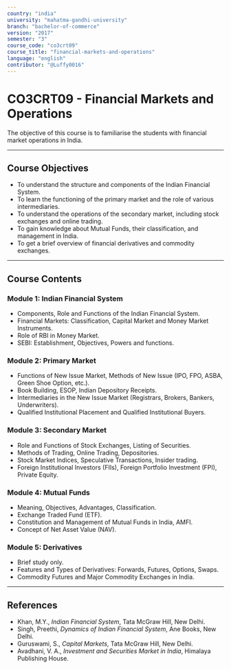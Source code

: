 ```yaml
---
country: "india"
university: "mahatma-gandhi-university"
branch: "bachelor-of-commerce"
version: "2017"
semester: "3"
course_code: "co3crt09"
course_title: "financial-markets-and-operations"
language: "english"
contributor: "@Luffy0016"
---
```

# CO3CRT09 - Financial Markets and Operations

The objective of this course is to familiarise the students with financial market operations in India.

---
## Course Objectives

* To understand the structure and components of the Indian Financial System.
* To learn the functioning of the primary market and the role of various intermediaries.
* To understand the operations of the secondary market, including stock exchanges and online trading.
* To gain knowledge about Mutual Funds, their classification, and management in India.
* To get a brief overview of financial derivatives and commodity exchanges.

---
## Course Contents

### Module 1: Indian Financial System  
* Components, Role and Functions of the Indian Financial System.
* Financial Markets: Classification, Capital Market and Money Market Instruments.
* Role of RBI in Money Market.
* SEBI: Establishment, Objectives, Powers and functions.

### Module 2: Primary Market 
* Functions of New Issue Market, Methods of New Issue (IPO, FPO, ASBA, Green Shoe Option, etc.).
* Book Building, ESOP, Indian Depository Receipts.
* Intermediaries in the New Issue Market (Registrars, Brokers, Bankers, Underwriters).
* Qualified Institutional Placement and Qualified Institutional Buyers.

### Module 3: Secondary Market  
* Role and Functions of Stock Exchanges, Listing of Securities.
* Methods of Trading, Online Trading, Depositories.
* Stock Market Indices, Speculative Transactions, Insider trading.
* Foreign Institutional Investors (FIIs), Foreign Portfolio Investment (FPI), Private Equity.

### Module 4: Mutual Funds  
* Meaning, Objectives, Advantages, Classification.
* Exchange Traded Fund (ETF).
* Constitution and Management of Mutual Funds in India, AMFI.
* Concept of Net Asset Value (NAV).

### Module 5: Derivatives  
* Brief study only.
* Features and Types of Derivatives: Forwards, Futures, Options, Swaps.
* Commodity Futures and Major Commodity Exchanges in India.

---
## References
* Khan, M.Y., *Indian Financial System*, Tata McGraw Hill, New Delhi.
* Singh, Preethi, *Dynamics of Indian Financial System*, Ane Books, New Delhi.
* Guruswami, S., *Capital Markets*, Tata McGraw Hill, New Delhi.
* Avadhani, V. A., *Investment and Securities Market in India*, Himalaya Publishing House.
